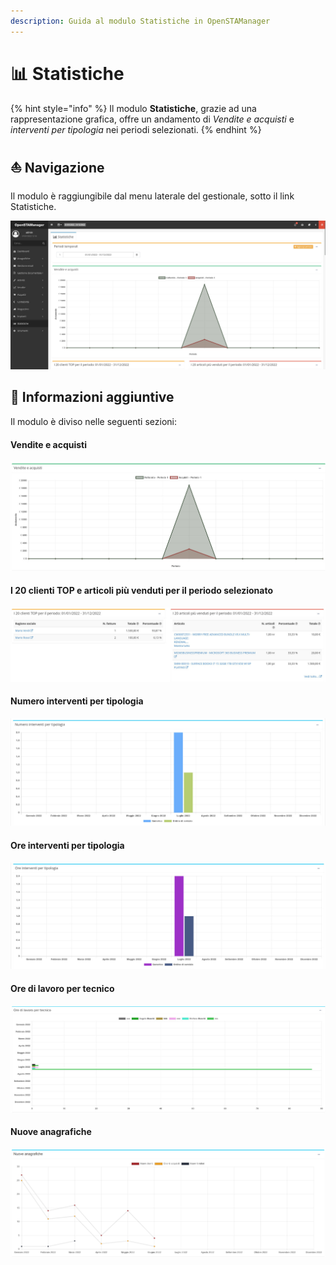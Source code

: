 ```yaml
---
description: Guida al modulo Statistiche in OpenSTAManager
---
```


# 📊 Statistiche

{% hint style="info" %}
Il modulo **Statistiche**, grazie ad una rappresentazione grafica, offre un andamento di _Vendite e acquisti_ e _interventi per tipologia_ nei periodi selezionati.
{% endhint %}

## ⛵ Navigazione

Il modulo è raggiungibile dal menu laterale del gestionale, sotto il link Statistiche.

![](<../../.gitbook/assets/image (492).png>)

## 🔽 Informazioni aggiuntive

Il modulo è diviso nelle seguenti sezioni:

#### Vendite e acquisti

![](<../../.gitbook/assets/image (195).png>)

#### I 20 clienti TOP e articoli più venduti per il periodo selezionato

![](<../../.gitbook/assets/image (524).png>)

#### Numero interventi per tipologia

![](<../../.gitbook/assets/image (485).png>)

#### Ore interventi per tipologia

![](<../../.gitbook/assets/image (486).png>)

#### Ore di lavoro per tecnico

![](<../../.gitbook/assets/image (471).png>)

#### Nuove anagrafiche

![](<../../.gitbook/assets/Clipboard - 7 luglio 2022 12 56.png>)

